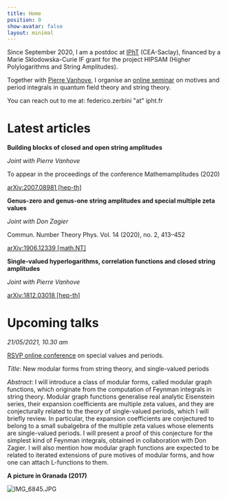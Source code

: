 ```yaml
---
title: Home
position: 0
show-avatar: false
layout: minimal
---
```


Since September 2020, I am a postdoc at [IPhT](https://www.ipht.fr/) (CEA-Saclay), financed by a Marie Sklodowska-Curie IF grant for the project HIPSAM (Higher Polylogarithms and String Amplitudes).

Together with [Pierre Vanhove](https://sites.google.com/site/vanhovepierre/pierre-vanhove--en), I organise an [online seminar](http://www.ihes.fr/\~vanhove/motivefeynman-online.html) on motives and period integrals in quantum field theory and string theory.

You can reach out to me at: federico.zerbini "at" ipht.fr

# Latest articles

**Building blocks of closed and open string amplitudes**

*Joint with Pierre Vanhove*

To appear in the proceedings of the conference Mathemamplitudes (2020)

[arXiv:2007.08981 \[hep-th\]](https://arxiv.org/pdf/2007.08981.pdf)

**Genus-zero and genus-one string amplitudes and special multiple zeta values**

*Joint with Don Zagier*

Commun. Number Theory Phys. Vol. 14 (2020), no. 2, 413–452

[arXiv:1906.12339 \[math.NT\]](https://arxiv.org/pdf/1906.12339.pdf)

**Single-valued hyperlogarithms, correlation functions and closed string amplitudes**

*Joint with Pierre Vanhove*

[arXiv:1812.03018 \[hep-th\]](https://arxiv.org/pdf/1812.03018.pdf)

# Upcoming talks

*21/05/2021, 10.30 am*

[RSVP online conference](https://sites.google.com/view/rsvp-conference/home) on special values and periods.

*Title*: New modular forms from string theory, and single-valued periods

*Abstract*: I will introduce a class of modular forms, called modular graph functions, which originate from the computation of Feynman integrals in string theory. Modular graph functions generalise real analytic Eisenstein series, their expansion coefficients are multiple zeta values, and they are conjecturally related to the theory of single-valued periods, which I will briefly review. In particular, the expansion coefficients are conjectured to belong to a small subalgebra of the multiple zeta values whose elements are single-valued periods. I will present a proof of this conjecture for the simplest kind of Feynman integrals, obtained in collaboration with Don Zagier. I will also mention how modular graph functions are expected to be related to iterated extensions of pure motives of modular forms, and how one can attach L-functions to them.

**A picture in Granada (2017)**

![IMG_6845.JPG](/uploads/IMG_6845.JPG)